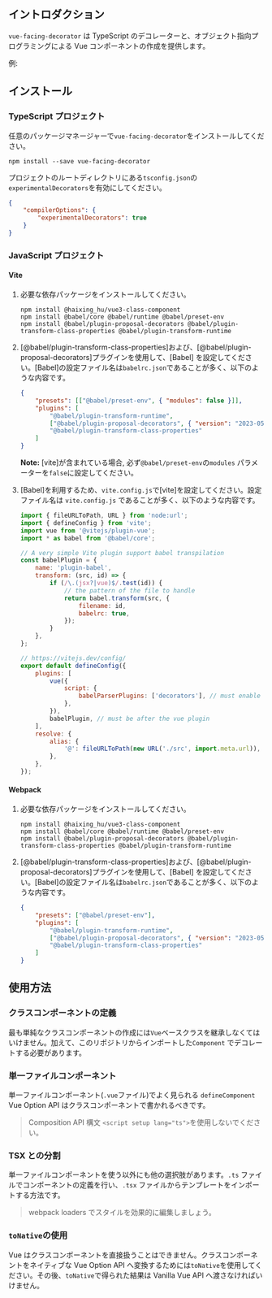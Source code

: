 ## イントロダクション

`vue-facing-decorator` は TypeScript のデコレーターと、オブジェクト指向プログラミングによる Vue コンポーネントの作成を提供します。

例:

[](./code-what-it-is-example.ts ':include :type=code typescript')

## インストール

### TypeScript プロジェクト

任意のパッケージマネージャーで`vue-facing-decorator`をインストールしてください。

```
npm install --save vue-facing-decorator
```

プロジェクトのルートディレクトリにある`tsconfig.json`の`experimentalDecorators`を有効にしてください。

```json
{
    "compilerOptions": {
        "experimentalDecorators": true
    }
}
```

### JavaScript プロジェクト

#### Vite

1.  必要な依存パッケージをインストールしてください。

    ```shell
    npm install @haixing_hu/vue3-class-component
    npm install @babel/core @babel/runtime @babel/preset-env
    npm install @babel/plugin-proposal-decorators @babel/plugin-transform-class-properties @babel/plugin-transform-runtime
    ```

2.  [@babel/plugin-transform-class-properties]および、[@babel/plugin-proposal-decorators]プラグインを使用して、[Babel] を設定してください。[Babel]の設定ファイル名は`babelrc.json`であることが多く、以下のような内容です。

    ```json
    {
        "presets": [["@babel/preset-env", { "modules": false }]],
        "plugins": [
            "@babel/plugin-transform-runtime",
            ["@babel/plugin-proposal-decorators", { "version": "2023-05" }],
            "@babel/plugin-transform-class-properties"
        ]
    }
    ```

    **Note:** [vite]が含まれている場合, 必ず`@babel/preset-env`の`modules` パラメーターを`false`に設定してください。

3.  [Babel]を利用するため、`vite.config.js`で[vite]を設定してください。設定ファイル名は `vite.config.js` であることが多く、以下のような内容です。

    ```js
    import { fileURLToPath, URL } from 'node:url';
    import { defineConfig } from 'vite';
    import vue from '@vitejs/plugin-vue';
    import * as babel from '@babel/core';

    // A very simple Vite plugin support babel transpilation
    const babelPlugin = {
        name: 'plugin-babel',
        transform: (src, id) => {
            if (/\.(jsx?|vue)$/.test(id)) {
                // the pattern of the file to handle
                return babel.transform(src, {
                    filename: id,
                    babelrc: true,
                });
            }
        },
    };

    // https://vitejs.dev/config/
    export default defineConfig({
        plugins: [
            vue({
                script: {
                    babelParserPlugins: ['decorators'], // must enable decorators support
                },
            }),
            babelPlugin, // must be after the vue plugin
        ],
        resolve: {
            alias: {
                '@': fileURLToPath(new URL('./src', import.meta.url)),
            },
        },
    });
    ```

#### Webpack

1.  必要な依存パッケージをインストールしてください。

    ```shell
    npm install @haixing_hu/vue3-class-component
    npm install @babel/core @babel/runtime @babel/preset-env
    npm install @babel/plugin-proposal-decorators @babel/plugin-transform-class-properties @babel/plugin-transform-runtime
    ```

2.  [@babel/plugin-transform-class-properties]および、[@babel/plugin-proposal-decorators]プラグインを使用して、[Babel] を設定してください。[Babel]の設定ファイル名は`babelrc.json`であることが多く、以下のような内容です。

    ```json
    {
        "presets": ["@babel/preset-env"],
        "plugins": [
            "@babel/plugin-transform-runtime",
            ["@babel/plugin-proposal-decorators", { "version": "2023-05" }],
            "@babel/plugin-transform-class-properties"
        ]
    }
    ```

## 使用方法

### クラスコンポーネントの定義

最も単純なクラスコンポーネントの作成には`Vue`ベースクラスを継承しなくてはいけません。加えて、このリポジトリからインポートした`Component` でデコレートする必要があります。

[](./code-how-to-use-simplest-class-component.ts ':include :type=code typescript')

### 単一ファイルコンポーネント

単一ファイルコンポーネント(`.vue`ファイル)でよく見られる `defineComponent` Vue Option API はクラスコンポーネントで書かれるべきです。

[](./code-how-to-use-sfc.vue ':include :type=code text')

> Composition API 構文 `<script setup lang="ts">`を使用しないでください。

### TSX との分割

単一ファイルコンポーネントを使う以外にも他の選択肢があります。`.ts` ファイルでコンポーネントの定義を行い、`.tsx` ファイルからテンプレートをインポートする方法です。

> webpack loaders でスタイルを効果的に編集しましょう。

[](./code-separated-files-tsx/Comp.render.tsx ':include :type=code tsx')

[](./code-separated-files-tsx/Comp.ts ':include :type=code typescript')

[](./code-separated-files-tsx/style.css ':include :type=code css')

### `toNative`の使用

Vue はクラスコンポーネントを直接扱うことはできません。クラスコンポーネントをネイティブな Vue Option API へ変換するためには`toNative`を使用してください。その後、`toNative`で得られた結果は Vanilla Vue API へ渡さなければいけません。

[](./code-use-toNative.ts ':include :type=code typescript')
